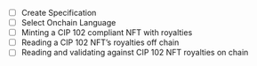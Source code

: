 - [ ] Create Specification
- [ ] Select Onchain Language
- [ ] Minting a CIP 102 compliant NFT with royalties
- [ ] Reading a CIP 102 NFT’s royalties off chain
- [ ] Reading and validating against CIP 102 NFT royalties on chain